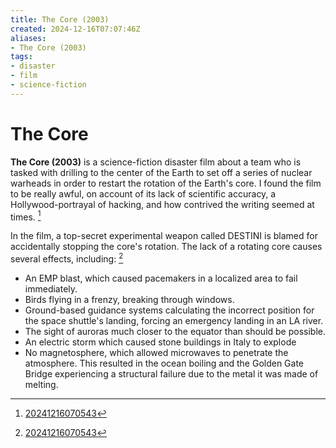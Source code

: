 ```yaml
---
title: The Core (2003)
created: 2024-12-16T07:07:46Z
aliases:
- The Core (2003)
tags:
- disaster
- film
- science-fiction
---
```


# The Core

**The Core (2003)** is a science-fiction disaster film about a team who is tasked with drilling to the center of the Earth to set off a series of nuclear warheads in order to restart the rotation of the Earth's core. I found the film to be really awful, on account of its lack of scientific accuracy, a Hollywood-portrayal of hacking, and how contrived the writing seemed at times. [^1]

In the film, a top-secret experimental weapon called DESTINI is blamed for accidentally stopping the core's rotation. The lack of a rotating core causes several effects, including: [^1]
- An EMP blast, which caused pacemakers in a localized area to fail immediately.
- Birds flying in a frenzy, breaking through windows.
- Ground-based guidance systems calculating the incorrect position for the space shuttle's landing, forcing an emergency landing in an LA river.
- The sight of auroras much closer to the equator than should be possible.
- An electric storm which caused stone buildings in Italy to explode
- No magnetosphere, which allowed microwaves to penetrate the atmosphere. This resulted in the ocean boiling and the Golden Gate Bridge experiencing a structural failure due to the metal it was made of melting.

[^1]: [20241216070543](../entries/20241216070543.md)
